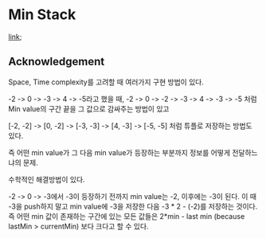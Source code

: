 # Min Stack
[link](https://leetcode.com/problems/min-stack);

## Acknowledgement
Space, Time complexity를 고려할 때 여러가지 구현 방법이 있다.

-2 -> 0 -> -3 -> 4 -> -5라고 했을 때,
-2 -> 0 -> -2 -> -3 -> 4 -> -3 -> -5 처럼 Min value의 구간 끝을 그 값으로 감싸주는 방법이 있고

[-2, -2] -> [0, -2] -> [-3, -3] -> [4, -3] -> [-5, -5] 처럼 튜플로 저장하는 방법도 있다.

즉 어떤 min value가 그 다음 min value가 등장하는 부분까지 정보를 어떻게 전달하느냐의 문제.

수학적인 해결방법이 있다.

-2 -> 0 -> -3에서 -3이 등장하기 전까지 min value는 -2, 이후에는 -3이 된다.
이 때 -3을 push하지 말고 min value에 -3을 저장한 다음 -3 * 2 - (-2)를 저장하는 것이다.
즉 어떤 min 값이 존재하는 구간에 있는 모든 값들은 2*min - last min (because lastMin > currentMin) 보다 크다고 할 수 있다.
